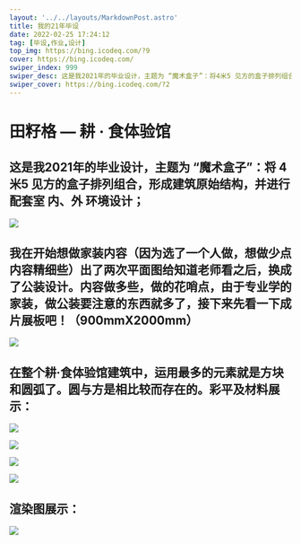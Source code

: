 ```yaml
---
layout: '../../layouts/MarkdownPost.astro'
title: 我的21年毕设
date: 2022-02-25 17:24:12
tag: [毕设,作业,设计]
top_img: https://bing.icodeq.com/?9
cover: https://bing.icodeq.com/
swiper_index: 999
swiper_desc: 这是我2021年的毕业设计，主题为 “魔术盒子”：将4米5 见方的盒子排列组合，形成建筑原始结构，并进行配套室内、外环境设计；
swiper_cover: https://bing.icodeq.com/?2
---
```

# 田籽格 — 耕 · 食体验馆

## 这是我2021年的毕业设计，主题为 “魔术盒子”：将 **4米5** 见方的盒子排列组合，形成建筑原始结构，并进行配套室 **内、外** 环境设计；

![](https://gitlab.com/valetzx/img/raw/main/img/2022/02/25_22_44_53_box.png)

## 我在开始想做家装内容（因为选了一个人做，想做少点内容精细些）出了两次平面图给知道老师看之后，换成了公装设计。内容做多些，做的花哨点，由于专业学的家装，做公装要注意的东西就多了，接下来先看一下成片展板吧！（900mmX2000mm）

![](https://gitlab.com/valetzx/img/raw/main/img/2022/02/25_22_44_51_panel.png)

## 在整个耕·食体验馆建筑中，运用最多的元素就是方块和圆弧了。圆与方是相比较而存在的。彩平及材料展示：

![](https://gitlab.com/valetzx/img/raw/main/img/2022/02/26_15_35_6_boxfinal101.png)

![](https://gitlab.com/valetzx/img/raw/main/img/2022/02/26_15_36_18_boxfinal102.png)

![](https://gitlab.com/valetzx/img/raw/main/img/2022/02/26_15_38_44_boxfinal103.png)

![](https://gitlab.com/valetzx/img/raw/main/img/2022/02/26_15_39_58_boxfinal104.png)

## 渲染图展示：

![](https://gitlab.com/valetzx/img/raw/main/img/2022/02/26_15_41_12_boxfinal105.png)